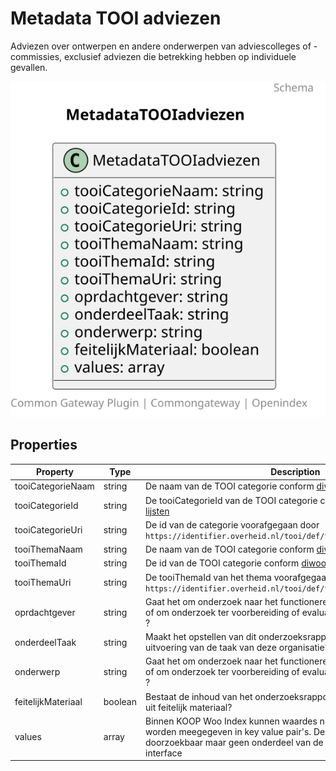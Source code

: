 # Metadata TOOI adviezen

Adviezen over ontwerpen en andere onderwerpen van adviescolleges of -commissies, exclusief adviezen die betrekking hebben op individuele gevallen.

![Class Diagram](https://github.com/CommonGateway/OpenIndex/blob/make-bundle-installable/docs/schema/Metadata.tooi_adviezen.svg)

## Properties

| Property | Type | Description | Required |
|----------|------|-------------|----------|
| tooiCategorieNaam | string | De naam van de TOOI categorie conform [diwoo metadata lijsten](https://standaarden.overheid.nl/diwoo/metadata/doc/0.9.1/diwoo-metadata-lijsten_xsd_Simple_Type_diwoo_scw_woo_informatiecategorieen) | No |
| tooiCategorieId | string | De tooiCategorieId van de TOOI categorie conform [diwoo metadata lijsten](https://standaarden.overheid.nl/diwoo/metadata/doc/0.9.1/diwoo-metadata-lijsten_xsd_Simple_Type_diwoo_scw_woo_informatiecategorieen) | No |
| tooiCategorieUri | string | De id van de categorie voorafgegaan door `https://identifier.overheid.nl/tooi/def/thes/kern/[tooiCategorieId]` | No |
| tooiThemaNaam | string | De naam van de TOOI categorie conform [diwoo metadata lijsten](https://standaarden.overheid.nl/diwoo/metadata/doc/0.9.1/diwoo-metadata-lijsten_xsd_Simple_Type_diwoo_scw_woo_informatiecategorieen) | No |
| tooiThemaId | string | De id van de TOOI categorie conform [diwoo metadata lijsten](https://standaarden.overheid.nl/diwoo/metadata/doc/0.9.1/diwoo-metadata-lijsten_xsd_Simple_Type_diwoo_scw_woo_informatiecategorieen) | No |
| tooiThemaUri | string | De tooiThemaId van het thema voorafgegaan door `https://identifier.overheid.nl/tooi/def/thes/kern/[tooiThemaId]` | No |
| oprdachtgever | string | Gaat het om onderzoek naar het functioneren van de eigen organisatie of om onderzoek ter voorbereiding of evaluatie van beleid of uitvoering ? | Yes |
| onderdeelTaak | string | Maakt het opstellen van dit onderzoeksrapport onderdeel uit van de uitvoering van de taak van deze organisatie? | Yes |
| onderwerp | string | Gaat het om onderzoek naar het functioneren van de eigen organisatie 0 of om onderzoek ter voorbereiding of evaluatie van beleid of uitvoering ? | Yes |
| feitelijkMateriaal | boolean | Bestaat de inhoud van het onderzoeksrapport voor het grootste deel O uit feitelijk materiaal? | Yes |
| values | array | Binnen KOOP Woo Index kunnen waardes niet uitlijnen op TOOI wel worden meegegeven in key value pair's. Deze zijn vervolgens wel doorzoekbaar maar geen onderdeel van de open.overheid.nl user interface | No |
